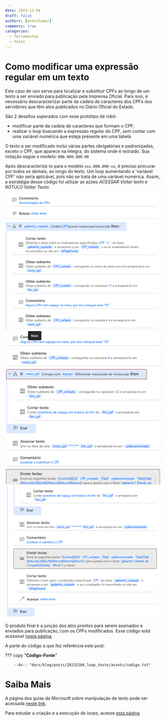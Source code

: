 ```yaml
---
date: 2023-12-04
draft: false
authors: [andrelamor]
comments: true
categories:
  - ferramentas
  - texto
---
```


# Como modificar uma expressão regular em um texto

Este caso de uso serve para localizar e substituir CPFs ao longo de um texto a ser enviado para publicação pela Imprensa Oficial. Para isso, é necessário descaracterizar parte da cadeia de caracteres dos CPFs dos servidores que têm atos publicados no Diário Oficial do Estado.

São 2 desafios superados com esse protótipo de robô:

- modificar parte da cadeia de caracteres que formam o CPF;
- realizar o loop buscando a expressão regular do CPF, sem contar com uma variável numérica que esteja presente em uma tabela

<!-- more -->

O texto a ser modificado inclui várias partes obrigatórias e padronizadas, exceto o CPF, que aparece na íntegra, do sistema onde é extraído. Sua notação segue o modelo: `000.000.000-00`

Após descaracterizá-lo para o modelo `xxx.000.000-xx`, é preciso procurar por todos os demais, ao longo do texto. Um loop aumentando a 'variável CPF' não seria aplicável, pois não se trata de uma variável numérica. Assim, a estratégia desse código foi utilizar as ações _ACESSAR Voltar texto_ e _RÓTULO Voltar Texto_:

![](assets/codigo1.png)
![](assets/codigo2.png)
![](assets/codigo3.png)

O produto final é a junção dos atos prontos para serem assinados e enviados para publicação, com os CPFs modificados. Esse código está acessível [nesta página](../../../robos/aposentadoria/index.md).

A parte do código a que fez referência este post:

??? copy "**Código-Fonte**"

        --8<-- "docs/blog/posts/20231204_loop_texto/assets/codigo.txt"

# Saiba Mais

A página dos guias da Microsoft sobre manipulação de texto pode ser acessada [neste link](https://learn.microsoft.com/pt-br/training/modules/pad-text-manipulation/).

Para estudar a criação e a execução de loops, acesse [esta página](https://learn.microsoft.com/pt-br/training/modules/pad-loops/)
